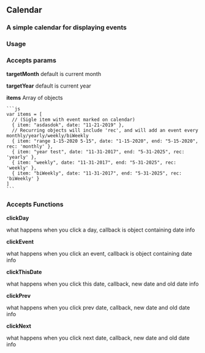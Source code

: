 ## Calendar
### A simple calendar for displaying events

### Usage

### Accepts params

**targetMonth** default is current month

**targetYear** default is current year

**items** Array of objects

    ```js
    var items = [
      // (Sigle item with event marked on calendar)
      { item: "asdasdok", date: "11-21-2019" }, 
      // Recurring objects will include 'rec', and will add an event every monthly/yearly/weekly/biWeekly
      { item: "range 1-15-2020 5-15", date: "1-15-2020", end: "5-15-2020", rec: 'monthly' },
      { item: "year test", date: "11-31-2017", end: "5-31-2025", rec: 'yearly' },
      { item: "weekly", date: "11-31-2017", end: "5-31-2025", rec: 'weekly' },
      { item: "biWeekly", date: "11-31-2017", end: "5-31-2025", rec: 'biWeekly' }
    ]
    ```

### Accepts Functions

  **clickDay** 
  
  what happens when you click a day, callback is object containing date info
  
  **clickEvent**
  
  what happens when you click an event, callback is object containing date info
  
  **clickThisDate**
  
  what happens when you click this date, callback, new date and old date info
  
  **clickPrev**
  
  what happens when you click prev date, callback, new date and old date info
  
  **clickNext**
  
  what happens when you click next date, callback, new date and old date info
